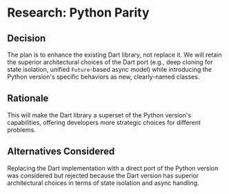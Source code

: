 # Research: Python Parity

## Decision

The plan is to enhance the existing Dart library, not replace it. We will retain the superior architectural choices of the Dart port (e.g., deep cloning for state isolation, unified `Future`-based async model) while introducing the Python version's specific behaviors as new, clearly-named classes.

## Rationale

This will make the Dart library a superset of the Python version's capabilities, offering developers more strategic choices for different problems.

## Alternatives Considered

Replacing the Dart implementation with a direct port of the Python version was considered but rejected because the Dart version has superior architectural choices in terms of state isolation and async handling.
